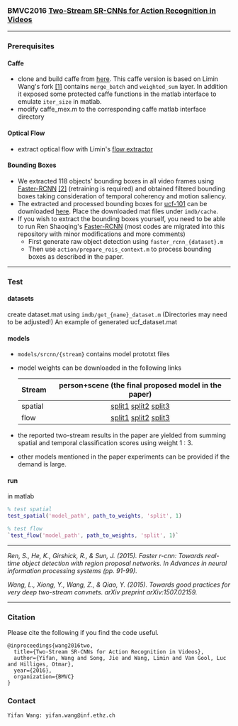 ### BMVC2016 [Two-Stream SR-CNNs for Action Recognition in Videos](http://www.bmva.org/bmvc/2016/papers/paper108/index.html)

---
### Prerequisites ###

#### Caffe
- clone and build caffe from [here](https://github.com/yifita/caffe). This caffe version is based on Limin Wang's fork [[1]](#good_practice) contains `merge_batch` and `weighted_sum` layer. In addition it exposed some protected caffe functions in the matlab interface to emulate `iter_size` in matlab.
- modify caffe_mex.m to the corresponding caffe matlab interface directory

#### Optical Flow
- extract optical flow with Limin's [flow extractor](https://github.com/wanglimin/dense_flow)

#### Bounding Boxes
- We extracted 118 objects' bounding boxes in all video frames using [Faster-RCNN][Faster-RCNN] [[2]](#faster_rcnn) (retraining is required) and obtained filtered bounding boxes taking consideration of temporal coherency and motion saliency.
- The extracted and processed bounding boxes for [ucf-101][ucf-101] can be downloaded [here](https://polybox.ethz.ch/index.php/s/fNPgASRZiaVYsrr). Place the downloaded mat files under `imdb/cache`.
- If you wish to extract the bounding boxes yourself, you need to be able to run Ren Shaoqing's [Faster-RCNN][Faster-RCNN] (most codes are migrated into this repository with minor modifications and more comments)
	- First generate raw object detection using `faster_rcnn_{dataset}.m` 
	- Then use `action/prepare_rois_context.m` to process bounding boxes as described in the paper.

---
### Test ###
#### datasets ####
create dataset.mat using `imdb/get_{name}_dataset.m` (Directories may need to be adjusted!)
An example of generated ucf_dataset.mat 
#### models ####
- `models/srcnn/{stream}` contains model prototxt files
- model weights can be downloaded in the following links

	| Stream        | person+scene (the final proposed model in the paper)  |
	| ------------- |:-------------:|
	| spatial      | [split1](https://polybox.ethz.ch/index.php/s/sw6XuddNvN0UsDb) [split2](https://polybox.ethz.ch/index.php/s/xOkENBiQ6ItPjkc) [split3](https://polybox.ethz.ch/index.php/s/HCSFWRmYdgeEECH) |
	| flow      	 | [split1](https://polybox.ethz.ch/index.php/s/IXxAciMJ2eJE2U7) [split2](https://polybox.ethz.ch/index.php/s/5gNrgpKrwR35mMm) [split3](https://polybox.ethz.ch/index.php/s/Jk58PgHVbVrNfFl) |

- the reported two-stream results in the paper are yielded from summing spatial and temporal classification scores using weight 1 : 3.
- other models mentioned in the paper experiments can be provided if the demand is large.

#### run ####
in matlab 
```matlab
% test spatial
test_spatial('model_path', path_to_weights, 'split', 1)
```

```matlab
% test flow
`test_flow('model_path', path_to_weights, 'split', 1)`
```

[ucf-101]: http://crcv.ucf.edu/data/UCF101.php
[hmdb-51]: http://serre-lab.clps.brown.edu/resource/hmdb-a-large-human-motion-database/
[jhmdb]: http://jhmdb.is.tue.mpg.de/
[Faster-RCNN]: faster_rcnn_build

---
<a name="faster_rcnn"></a>*Ren, S., He, K., Girshick, R., & Sun, J. (2015). Faster r-cnn: Towards real-time object detection with region proposal networks. In Advances in neural information processing systems (pp. 91-99).*

<a name="good_practice"></a>*Wang, L., Xiong, Y., Wang, Z., & Qiao, Y. (2015). Towards good practices for very deep two-stream convnets. arXiv preprint arXiv:1507.02159.*

--- 
### Citation ###
Please cite the following if you find the code useful.
```
@inproceedings{wang2016two,
  title={Two-Stream SR-CNNs for Action Recognition in Videos},
  author={Yifan, Wang and Song, Jie and Wang, Limin and Van Gool, Luc and Hilliges, Otmar},
  year={2016},
  organization={BMVC}
}
```

### Contact ###
`Yifan Wang: yifan.wang@inf.ethz.ch `
